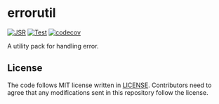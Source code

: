 # errorutil

[![JSR](https://jsr.io/badges/@lambdalisue/errorutil)](https://jsr.io/@lambdalisue/errorutil)
[![Test](https://github.com/lambdalisue/deno-errorutil/workflows/Test/badge.svg)](https://github.com/lambdalisue/deno-errorutil/actions?query=workflow%3ATest)
[![codecov](https://codecov.io/gh/lambdalisue/deno-errorutil/graph/badge.svg?token=O0cA5Xj5la)](https://codecov.io/gh/lambdalisue/deno-errorutil)

A utility pack for handling error.

[deno]: https://deno.land/

## License

The code follows MIT license written in [LICENSE](./LICENSE). Contributors need
to agree that any modifications sent in this repository follow the license.
